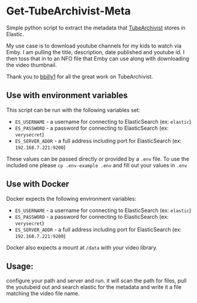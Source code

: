 # Get-TubeArchivist-Meta

Simple python script to extract the metadata that [TubeArchivist](https://github.com/bbilly1/tubearchivist) stores in Elastic.

My use case is to download youtube channels for my kids to watch via Emby. I am pulling the title, description, date published and youtube id. I then toss that in to an NFO file that Emby can use along with downloading the video thumbnail. 

Thank you to [bbilly1](https://github.com/bbilly1) for all the great work on TubeArchivist. 

## Use with environment variables

This script can be run with the following variables set:

- `ES_USERNAME` - a username for connecting to ElasticSearch (ex: `elastic`)
- `ES_PASSWORD` - a password for connecting to ElasticSearch (ex: `verysecret`)
- `ES_SERVER_ADDR` - a full address including port for ElasticSearch (ex: `192.168.7.221:9200`)

These values can be passed directly or provided by a `.env` file. To use the included one please `cp .env-example .env` and fill out your values in `.env`

## Use with Docker

Docker expects the following environment variables:

- `ES_USERNAME` - a username for connecting to ElasticSearch (ex: `elastic`)
- `ES_PASSWORD` - a password for connecting to ElasticSearch (ex: `verysecret`)
- `ES_SERVER_ADDR` - a full address including port for ElasticSearch (ex: `192.168.7.221:9200`)

Docker also expects a mount at `/data` with your video library.

## Usage:
configure your path and server and run. it will scan the path for files, pull the youtubeid out and search elastic for the metadata and write it a file matching the video file name. 
